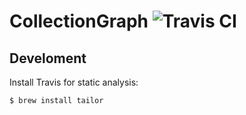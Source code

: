 # CollectionGraph ![Travis CI](https://api.travis-ci.org/collectiveidea/CollectionGraph.svg)

## Develoment

Install Travis for static analysis:

```bash
$ brew install tailor
```
